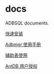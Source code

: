 # docs
ADBSQL documents.

[快速安装](AntDB/how-to-install-AntDB.md)

[Adbmgr 使用手册](AntDB/how-to-use-AntDB-manger.md)

[辅助表使用](AntDB/auxiliary-using.md)

[AntDB 用户授权](AntDB/how-to-grant-user-privileges.md)
